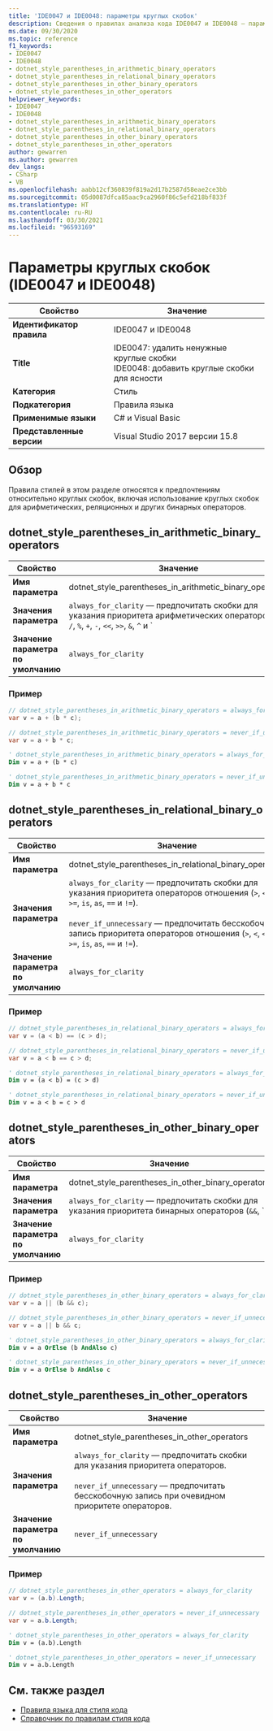 ```yaml
---
title: 'IDE0047 и IDE0048: параметры круглых скобок'
description: Сведения о правилах анализа кода IDE0047 и IDE0048 — параметры круглых скобок
ms.date: 09/30/2020
ms.topic: reference
f1_keywords:
- IDE0047
- IDE0048
- dotnet_style_parentheses_in_arithmetic_binary_operators
- dotnet_style_parentheses_in_relational_binary_operators
- dotnet_style_parentheses_in_other_binary_operators
- dotnet_style_parentheses_in_other_operators
helpviewer_keywords:
- IDE0047
- IDE0048
- dotnet_style_parentheses_in_arithmetic_binary_operators
- dotnet_style_parentheses_in_relational_binary_operators
- dotnet_style_parentheses_in_other_binary_operators
- dotnet_style_parentheses_in_other_operators
author: gewarren
ms.author: gewarren
dev_langs:
- CSharp
- VB
ms.openlocfilehash: aabb12cf360839f819a2d17b2587d58eae2ce3bb
ms.sourcegitcommit: 05d0087dfca85aac9ca2960f86c5efd218bf833f
ms.translationtype: HT
ms.contentlocale: ru-RU
ms.lasthandoff: 03/30/2021
ms.locfileid: "96593169"
---
```

# <a name="parentheses-preferences-ide0047-and-ide0048"></a>Параметры круглых скобок (IDE0047 и IDE0048)

|Свойство|Значение|
|-|-|
| **Идентификатор правила** | IDE0047 и IDE0048 |
| **Title** | IDE0047: удалить ненужные круглые скобки<br/> IDE0048: добавить круглые скобки для ясности |
| **Категория** | Стиль |
| **Подкатегория** | Правила языка |
| **Применимые языки** | C# и Visual Basic |
| **Представленные версии** | Visual Studio 2017 версии 15.8 |

## <a name="overview"></a>Обзор

Правила стилей в этом разделе относятся к предпочтениям относительно круглых скобок, включая использование круглых скобок для арифметических, реляционных и других бинарных операторов.

## <a name="dotnet_style_parentheses_in_arithmetic_binary_operators"></a>dotnet_style_parentheses_in_arithmetic_binary_operators

|Свойство|Значение|
|-|-|
| **Имя параметра** | dotnet_style_parentheses_in_arithmetic_binary_operators |
| **Значения параметра** | `always_for_clarity` — предпочитать скобки для указания приоритета арифметических операторов (`*`, `/`, `%`, `+`, `-`, `<<`, `>>`, `&`, `^` и `|`).<br /><br />`never_if_unnecessary` — предпочитать бесскобочную запись приоритета арифметических операторов (`*`, `/`, `%`, `+`, `-`, `<<`, `>>`, `&`, `^` и `|`). |
| **Значение параметра по умолчанию** | `always_for_clarity` |

### <a name="example"></a>Пример

```csharp
// dotnet_style_parentheses_in_arithmetic_binary_operators = always_for_clarity
var v = a + (b * c);

// dotnet_style_parentheses_in_arithmetic_binary_operators = never_if_unnecessary
var v = a + b * c;
```

```vb
' dotnet_style_parentheses_in_arithmetic_binary_operators = always_for_clarity
Dim v = a + (b * c)

' dotnet_style_parentheses_in_arithmetic_binary_operators = never_if_unnecessary
Dim v = a + b * c
```

## <a name="dotnet_style_parentheses_in_relational_binary_operators"></a>dotnet_style_parentheses_in_relational_binary_operators

|Свойство|Значение|
|-|-|
| **Имя параметра** | dotnet_style_parentheses_in_relational_binary_operators |
| **Значения параметра** | `always_for_clarity` — предпочитать скобки для указания приоритета операторов отношения (`>`, `<`, `<=`, `>=`, `is`, `as`, `==` и `!=`).<br /><br />`never_if_unnecessary` — предпочитать бесскобочную запись приоритета операторов отношения (`>`, `<`, `<=`, `>=`, `is`, `as`, `==` и `!=`). |
| **Значение параметра по умолчанию** | `always_for_clarity` |

### <a name="example"></a>Пример

```csharp
// dotnet_style_parentheses_in_relational_binary_operators = always_for_clarity
var v = (a < b) == (c > d);

// dotnet_style_parentheses_in_relational_binary_operators = never_if_unnecessary
var v = a < b == c > d;
```

```vb
' dotnet_style_parentheses_in_relational_binary_operators = always_for_clarity
Dim v = (a < b) = (c > d)

' dotnet_style_parentheses_in_relational_binary_operators = never_if_unnecessary
Dim v = a < b = c > d
```

## <a name="dotnet_style_parentheses_in_other_binary_operators"></a>dotnet_style_parentheses_in_other_binary_operators

|Свойство|Значение|
|-|-|
| **Имя параметра** | dotnet_style_parentheses_in_other_binary_operators |
| **Значения параметра** | `always_for_clarity` — предпочитать скобки для указания приоритета бинарных операторов (`&&`, `||` и `??`).<br /><br />`never_if_unnecessary` — предпочитать бесскобочную запись приоритета бинарных операторов (`&&`, `||` и `??`). |
| **Значение параметра по умолчанию** | `always_for_clarity` |

### <a name="example"></a>Пример

```csharp
// dotnet_style_parentheses_in_other_binary_operators = always_for_clarity
var v = a || (b && c);

// dotnet_style_parentheses_in_other_binary_operators = never_if_unnecessary
var v = a || b && c;
```

```vb
' dotnet_style_parentheses_in_other_binary_operators = always_for_clarity
Dim v = a OrElse (b AndAlso c)

' dotnet_style_parentheses_in_other_binary_operators = never_if_unnecessary
Dim v = a OrElse b AndAlso c
```

## <a name="dotnet_style_parentheses_in_other_operators"></a>dotnet_style_parentheses_in_other_operators

|Свойство|Значение|
|-|-|
| **Имя параметра** | dotnet_style_parentheses_in_other_operators |
| **Значения параметра** | `always_for_clarity` — предпочитать скобки для указания приоритета операторов.<br /><br />`never_if_unnecessary` — предпочитать бесскобочную запись при очевидном приоритете операторов. |
| **Значение параметра по умолчанию** | `never_if_unnecessary` |

### <a name="example"></a>Пример

```csharp
// dotnet_style_parentheses_in_other_operators = always_for_clarity
var v = (a.b).Length;

// dotnet_style_parentheses_in_other_operators = never_if_unnecessary
var v = a.b.Length;
```

```vb
' dotnet_style_parentheses_in_other_operators = always_for_clarity
Dim v = (a.b).Length

' dotnet_style_parentheses_in_other_operators = never_if_unnecessary
Dim v = a.b.Length
```

## <a name="see-also"></a>См. также раздел

- [Правила языка для стиля кода](language-rules.md)
- [Справочник по правилам стиля кода](index.md)
